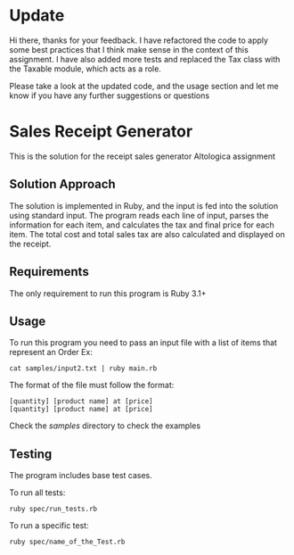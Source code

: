 # Update

Hi there, thanks for your feedback. I have refactored the code to apply some best practices that I think make sense in the context of this assignment. I have also added more tests and replaced the Tax class with the Taxable module, which acts as a role.

Please take a look at the updated code, and the usage section and let me know if you have any further suggestions or questions

# Sales Receipt Generator

This is the solution for the receipt sales generator Altologica assignment

## Solution Approach

The solution is implemented in Ruby, and the input is fed into the solution using standard input. The program reads each line of input, parses the information for each item, and calculates the tax and final price for each item. The total cost and total sales tax are also calculated and displayed on the receipt.

## Requirements

The only requirement to run this program is Ruby 3.1+


## Usage

To run this program you need to pass an input file with a list of items that represent an Order
Ex:
```
cat samples/input2.txt | ruby main.rb
```

The format of the file must follow the format:

```
[quantity] [product name] at [price]
[quantity] [product name] at [price]
```

Check the *samples* directory to check the examples


## Testing

The program includes base test cases.

To run all tests:

```
ruby spec/run_tests.rb
```

To run a specific test:

```
ruby spec/name_of_the_Test.rb
```
